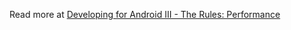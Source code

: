 Read more at [Developing for Android III - The Rules: Performance](https://medium.com/google-developers/developing-for-android-iii-2efc140167fd#.u24xgoxn2)

